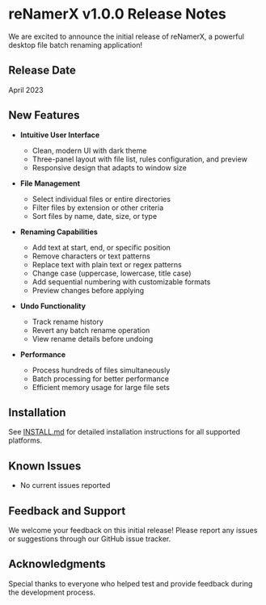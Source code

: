 # reNamerX v1.0.0 Release Notes

We are excited to announce the initial release of reNamerX, a powerful desktop file batch renaming application!

## Release Date

April 2023

## New Features

- **Intuitive User Interface**
  - Clean, modern UI with dark theme
  - Three-panel layout with file list, rules configuration, and preview
  - Responsive design that adapts to window size

- **File Management**
  - Select individual files or entire directories
  - Filter files by extension or other criteria
  - Sort files by name, date, size, or type

- **Renaming Capabilities**
  - Add text at start, end, or specific position
  - Remove characters or text patterns
  - Replace text with plain text or regex patterns
  - Change case (uppercase, lowercase, title case)
  - Add sequential numbering with customizable formats
  - Preview changes before applying

- **Undo Functionality**
  - Track rename history
  - Revert any batch rename operation
  - View rename details before undoing

- **Performance**
  - Process hundreds of files simultaneously
  - Batch processing for better performance
  - Efficient memory usage for large file sets

## Installation

See [INSTALL.md](INSTALL.md) for detailed installation instructions for all supported platforms.

## Known Issues

- No current issues reported

## Feedback and Support

We welcome your feedback on this initial release! Please report any issues or suggestions through our GitHub issue tracker.

## Acknowledgments

Special thanks to everyone who helped test and provide feedback during the development process. 